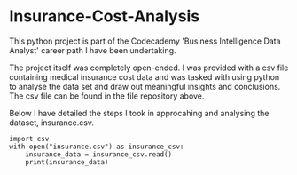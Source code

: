 # Insurance-Cost-Analysis

This python project is part of the Codecademy 'Business Intelligence Data Analyst' career path I have been undertaking.

The project itself was completely open-ended. I was provided with a csv file containing medical insurance cost data and was tasked with using python to analyse the data set and draw out meaningful insights and conclusions. The csv file can be found in the file repository above.

Below I have detailed the steps I took in approcahing and analysing the dataset, insurance.csv.


```
import csv
with open("insurance.csv") as insurance_csv:
    insurance_data = insurance_csv.read()
    print(insurance_data)
```

